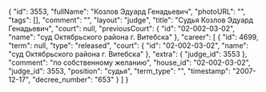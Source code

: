 {
    "id": 3553,
    "fullName": "Козлов Эдуард Генадьевич",
    "photoURL": "",
    "tags": [],
    "comment": "",
    "layout": "judge",
    "title": "Судья Козлов Эдуард Генадьевич",
    "court": null,
    "previousCourt": {
        "id": "02-002-03-02",
        "name": "суд Октябрьского района г. Витебска"
    },
    "career": [
        {
            "id": 4699,
            "term": null,
            "type": "released",
            "court": {
                "id": "02-002-03-02",
                "name": "суд Октябрьского района г. Витебска"
            },
            "extra": {
                "judge_id": 3553
            },
            "comment": "по собственному желанию",
            "house_id": "02-002-03-02",
            "judge_id": 3553,
            "position": "судья",
            "term_type": "",
            "timestamp": "2007-12-17",
            "decree_number": "653"
        }
    ]
}